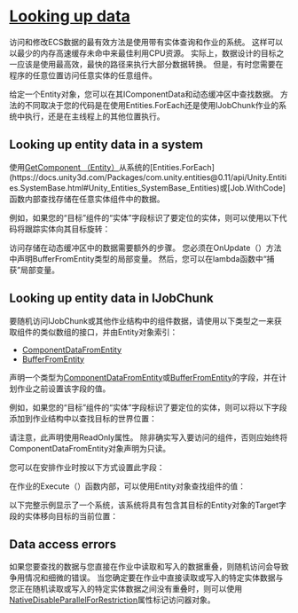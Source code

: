 # [Looking up data](https://docs.unity3d.com/Packages/com.unity.entities@0.11/manual/ecs_lookup_data.html)
访问和修改ECS数据的最有效方法是使用带有实体查询和作业的系统。 这样可以以最少的内存高速缓存未命中来最佳利用CPU资源。 实际上，数据设计的目标之一应该是使用最高效，最快的路径来执行大部分数据转换。 但是，有时您需要在程序的任意位置访问任意实体的任意组件。

给定一个Entity对象，您可以在其IComponentData和动态缓冲区中查找数据。 方法的不同取决于您的代码是在使用Entities.ForEach还是使用IJobChunk作业的系统中执行，还是在主线程上的其他位置执行。

## Looking up entity data in a system
使用[GetComponent <T>（Entity）](https://docs.unity3d.com/Packages/com.unity.entities@0.11/api/Unity.Entities.SystemBase.html#Unity_Entities_SystemBase_GetComponent__1_Unity_Entities_Entity_)从系统的[Entities.ForEach](https://docs.unity3d.com/Packages/com.unity.entities@0.11/api/Unity.Entities.SystemBase.html#Unity_Entities_SystemBase_Entities)或[Job.WithCode]函数内部查找存储在任意实体组件中的数据。

例如，如果您的“目标”组件的“实体”字段标识了要定位的实体，则可以使用以下代码将跟踪实体向其目标旋转：

访问存储在动态缓冲区中的数据需要额外的步骤。 您必须在OnUpdate（）方法中声明BufferFromEntity类型的局部变量。 然后，您可以在lambda函数中“捕获”局部变量。

## Looking up entity data in IJobChunk
要随机访问IJobChunk或其他作业结构中的组件数据，请使用以下类型之一来获取组件的类似数组的接口，并由Entity对象索引：
* [ComponentDataFromEntity](https://docs.unity3d.com/Packages/com.unity.entities@0.11/api/Unity.Entities.ComponentDataFromEntity-1.html)
* [BufferFromEntity](https://docs.unity3d.com/Packages/com.unity.entities@0.11/api/Unity.Entities.BufferFromEntity-1.html)

声明一个类型为[ComponentDataFromEntity](https://docs.unity3d.com/Packages/com.unity.entities@0.11/api/Unity.Entities.ComponentDataFromEntity-1.html)或[BufferFromEntity](https://docs.unity3d.com/Packages/com.unity.entities@0.11/api/Unity.Entities.BufferFromEntity-1.html)的字段，并在计划作业之前设置该字段的值。

例如，如果您的“目标”组件的“实体”字段标识了要定位的实体，则可以将以下字段添加到作业结构中以查找目标的世界位置：

请注意，此声明使用ReadOnly属性。 除非确实写入要访问的组件，否则应始终将ComponentDataFromEntity对象声明为只读。

您可以在安排作业时按以下方式设置此字段：

在作业的Execute（）函数内部，可以使用Entity对象查找组件的值：

以下完整示例显示了一个系统，该系统将具有包含其目标的Entity对象的Target字段的实体移向目标的当前位置：

## Data access errors
如果您要查找的数据与您直接在作业中读取和写入的数据重叠，则随机访问会导致争用情况和细微的错误。 当您确定要在作业中直接读取或写入的特定实体数据与您正在随机读取或写入的特定实体数据之间没有重叠时，则可以使用[NativeDisableParallelForRestriction](https://docs.unity3d.com/ScriptReference/Unity.Collections.NativeDisableParallelForRestrictionAttribute.html)属性标记访问器对象。
